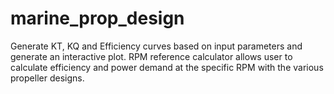 # marine_prop_design
Generate KT, KQ and Efficiency curves based on input parameters and generate an interactive plot. RPM reference calculator allows user to calculate efficiency and power demand at the specific RPM with the various propeller designs.
